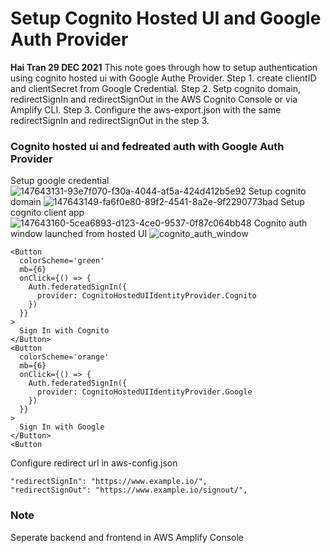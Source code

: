 # Setup Cognito Hosted UI and Google Auth Provider 
**Hai Tran 29 DEC 2021**
This note goes through how to setup authentication using cognito hosted ui with Google Authe Provider. Step 1. create clientID and clientSecret from Google Credential. Step 2. Setp cognito domain, redirectSignIn and redirectSignOut in the AWS Cognito Console or via Amplify CLI. Step 3. Configure the aws-export.json with the same redirectSignIn and redirectSignOut in the step 3. 

### Cognito hosted ui and fedreated auth with Google Auth Provider 
Setup google credential 
![147643131-93e7f070-f30a-4044-af5a-424d412b5e92](https://user-images.githubusercontent.com/20411077/147668791-e027c0bc-5c2b-4092-802b-29106ff3c12d.png)
Setup cognito domain 
![147643149-fa6f0e80-89f2-4541-8a2e-9f2290773bad](https://user-images.githubusercontent.com/20411077/147668853-0009dc9e-7190-4e26-a503-98f987f97fa2.png)
Setup cognito client app 
![147643160-5cea6893-d123-4ce0-9537-0f87c064bb48](https://user-images.githubusercontent.com/20411077/147669007-d5318fc7-63dd-4f58-bf5c-de65d3424396.png)
Cognito auth window launched from hosted UI 
![cognito_auth_window](https://user-images.githubusercontent.com/20411077/147643758-9b047be5-94ff-4ee7-bb15-86112aa88cb1.png)

```
<Button
  colorScheme='green'
  mb={6}
  onClick={() => {
    Auth.federatedSignIn({
      provider: CognitoHostedUIIdentityProvider.Cognito
    })
  }}
>
  Sign In with Cognito 
</Button>
<Button
  colorScheme='orange'
  mb={6}
  onClick={() => {
    Auth.federatedSignIn({
      provider: CognitoHostedUIIdentityProvider.Google
    })
  }}
>
  Sign In with Google
</Button>
<Button

```

Configure redirect url in aws-config.json
```
"redirectSignIn": "https://www.example.io/",
"redirectSignOut": "https://www.example.io/signout/",
``` 

### Note 
Seperate backend and frontend in AWS Amplify Console  <br/>
















